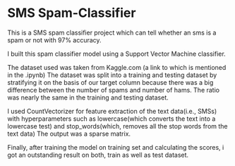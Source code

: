 # SMS Spam-Classifier

This is a SMS spam classifier project which can tell whether an sms is a spam or not with 97% accuracy.

I built this spam classifier model using a Support Vector Machine classifier.

The dataset used was taken from Kaggle.com (a link to which is mentioned in the .ipynb)
The dataset was split into a training and testing dataset by stratifying it on the basis of our target column because there was a big difference between the number of spams and number of hams.
The ratio was nearly the same in the training and testing dataset.


I used CountVectorizer for feature extraction of the text data(i.e., SMSs) with hyperparameters such as lowercase(which converts the text into a lowercase test) and stop_words(which, removes all the stop words from the text data)
The output was a sparse matrix.


Finally, after training the model on training set and calculating the scores, i got an outstanding result on both, train as well as test dataset.
